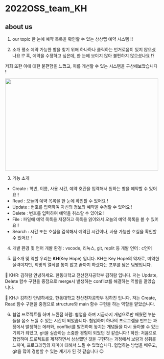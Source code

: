 # 2022OSS_team_KH

## about us 

1. our topic
한 눈에 예약 목록을 확인할 수 있는 상상랩 예약 시스템 !!


2. 소개
평소 예약 가능한 방을 찾기 위해 하나하나 클릭하는 번거로움이 있지 않으셨나요 !?
혹, 예약을 수정하고 싶은데, 한 눈에 보이지 않아 불편하지 않으셨나요 !?

저희 또한 이에 대한 불편함을 느꼈고, 이를 개선할 수 있는 시스템을 구상해보았습니다 !

<img src="https://cdn.pixabay.com/photo/2015/07/17/22/43/student-849825_1280.jpg" width="500" height="300">

3. 기능 소개
- Create : 학번, 이름, 사용 시간, 예약 호관을 입력해서 원하는 방을 예약할 수 있어요 !
- Read : 오늘의 예약 목록을 한 눈에 확인할 수 있어요 !
- Update : 번호를 입력하여 자신의 정보와 예약을 수정할 수 있어요 !
- Delete : 번호를 입력하여 예약을 취소할 수 있어요 !
- File : 파일에 예약 목록을 저장하고 목록을 읽어와서 오늘의 예약 목록을 볼 수 있어요 !
- Search : 시간 또는 호실을 검색해서 예약된 시간이나, 사용 가능한 호실을 확인할 수 있어요 !

4. 개발 환경 및 언어
개발 환경 : vscode, 리눅스, git, replit 등
개발 언어 : c언어

5. 팀소개 및 역할
우리는 **KH**(Key Hope) 입니다.
KH는 Key Hope의 약자로, 미약한 실력이지만, 희망의 열쇠를 놓지 않고 끝까지 하겠다는 포부를 담은 팀명입니다.

💪 KHR: 김하람
안녕하세요. 한동대학교 전산전자공학부 김하람 입니다. 
저는 Update, Delete 함수 구현을 중점으로 merge시 발생하는 conflict를 해결하는 역할을 맡았습니다.


💪 KHJ: 김하진
안녕하세요. 한동대학교 전산전자공학부 김하진 입니다. 
저는 Create, Read 함수 구현을 중점으로 structure와 main 함수 구현을 하는 역할을 맡았습니다.

6. 협업 프로젝트를 하며 느낀점 
하람: 협업을 하며 지금까지 개념으로만 배웠던 부분들을 몸소 느낄 수 있는 시간이 되었습니다. 협업하며 하나의 프로그램을 만드는 과정에서 발생하는 에러와, conflict를 발견하며 놓치는 개념들을 다시 돌아볼 수 있는 기회가 되었고, git을 실습하는 소중한 경험이 되었던 것 같습니다 !
하진: 처음으로 협업하며 프로젝트를 제작하면서 상상했던 것을 구현하는 과정에서 보람과 성취를 느끼며, 프로그래밍의 재미에 대해서 느낄 수 있었습니다. 협업하는 방법을 배우고, git을 많이 경험할 수 있는 계기가 된 것 같습니다 😉






